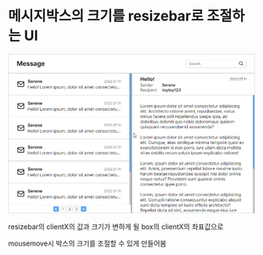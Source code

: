# 메시지박스의 크기를 resizebar로 조절하는 UI

![message_box](./message_box.gif)

resizebar의 clientX의 값과 크기가 변하게 될 box의 clientX의 좌표값으로

mousemove시 박스의 크기를 조절할 수 있게 만들어봄